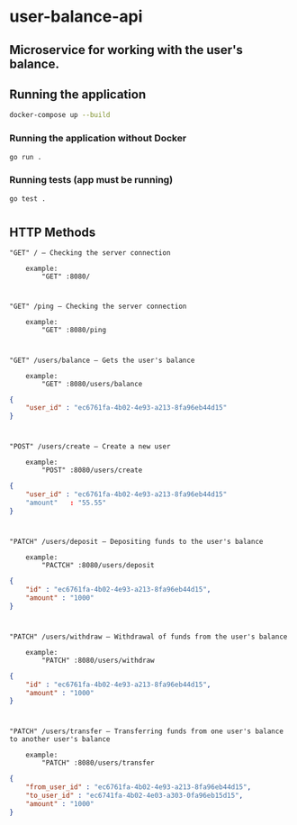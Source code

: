 # user-balance-api

## Microservice for working with the user's balance.

## Running the application

```sh
docker-compose up --build
```

### Running the application without Docker

```sh
go run .
```

### Running tests (app must be running)

```sh
go test .
```

#

## HTTP Methods

```
"GET" / — Checking the server connection

    example: 
        "GET" :8080/
```
#
```
"GET" /ping — Checking the server connection

    example: 
        "GET" :8080/ping
```
#

```
"GET" /users/balance — Gets the user's balance

    example: 
        "GET" :8080/users/balance
```
```json
{
    "user_id" : "ec6761fa-4b02-4e93-a213-8fa96eb44d15"
}
```
#

```
"POST" /users/create — Create a new user

    example: 
        "POST" :8080/users/create
```

```json
{
    "user_id" : "ec6761fa-4b02-4e93-a213-8fa96eb44d15"
    "amount"   : "55.55"
}
```

#
```
"PATCH" /users/deposit — Depositing funds to the user's balance

    example: 
        "PACTCH" :8080/users/deposit
```
```json
{
    "id" : "ec6761fa-4b02-4e93-a213-8fa96eb44d15",
    "amount" : "1000"
}
```
#

```
"PATCH" /users/withdraw — Withdrawal of funds from the user's balance

    example: 
        "PATCH" :8080/users/withdraw
```
```json
{
    "id" : "ec6761fa-4b02-4e93-a213-8fa96eb44d15",
    "amount" : "1000"
}
```
#

```
"PATCH" /users/transfer — Transferring funds from one user's balance to another user's balance

    example: 
        "PATCH" :8080/users/transfer
```
```json
{
	"from_user_id" : "ec6761fa-4b02-4e93-a213-8fa96eb44d15",
	"to_user_id" : "ec6741fa-4b02-4e03-a303-0fa96eb15d15",
    "amount" : "1000"
}
```
#
